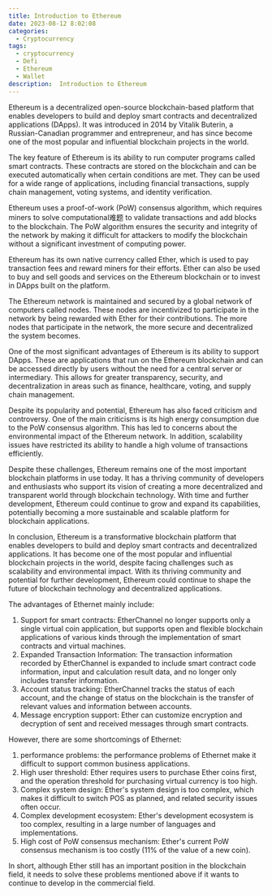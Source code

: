 ```yaml
---
title: Introduction to Ethereum
date: 2023-08-12 8:02:08
categories:
  - Cryptocurrency
tags:
  - cryptocurrency
  - Defi
  - Ethereum
  - Wallet
description:  Introduction to Ethereum
---
```


Ethereum is a decentralized open-source blockchain-based platform that enables developers to build and deploy smart contracts and decentralized applications (DApps). It was introduced in 2014 by Vitalik Buterin, a Russian-Canadian programmer and entrepreneur, and has since become one of the most popular and influential blockchain projects in the world.

The key feature of Ethereum is its ability to run computer programs called smart contracts. These contracts are stored on the blockchain and can be executed automatically when certain conditions are met. They can be used for a wide range of applications, including financial transactions, supply chain management, voting systems, and identity verification.

Ethereum uses a proof-of-work (PoW) consensus algorithm, which requires miners to solve computational难题 to validate transactions and add blocks to the blockchain. The PoW algorithm ensures the security and integrity of the network by making it difficult for attackers to modify the blockchain without a significant investment of computing power.

Ethereum has its own native currency called Ether, which is used to pay transaction fees and reward miners for their efforts. Ether can also be used to buy and sell goods and services on the Ethereum blockchain or to invest in DApps built on the platform.

The Ethereum network is maintained and secured by a global network of computers called nodes. These nodes are incentivized to participate in the network by being rewarded with Ether for their contributions. The more nodes that participate in the network, the more secure and decentralized the system becomes.

One of the most significant advantages of Ethereum is its ability to support DApps. These are applications that run on the Ethereum blockchain and can be accessed directly by users without the need for a central server or intermediary. This allows for greater transparency, security, and decentralization in areas such as finance, healthcare, voting, and supply chain management.

Despite its popularity and potential, Ethereum has also faced criticism and controversy. One of the main criticisms is its high energy consumption due to the PoW consensus algorithm. This has led to concerns about the environmental impact of the Ethereum network. In addition, scalability issues have restricted its ability to handle a high volume of transactions efficiently.

Despite these challenges, Ethereum remains one of the most important blockchain platforms in use today. It has a thriving community of developers and enthusiasts who support its vision of creating a more decentralized and transparent world through blockchain technology. With time and further development, Ethereum could continue to grow and expand its capabilities, potentially becoming a more sustainable and scalable platform for blockchain applications.

In conclusion, Ethereum is a transformative blockchain platform that enables developers to build and deploy smart contracts and decentralized applications. It has become one of the most popular and influential blockchain projects in the world, despite facing challenges such as scalability and environmental impact. With its thriving community and potential for further development, Ethereum could continue to shape the future of blockchain technology and decentralized applications.

The advantages of Ethernet mainly include:

1. Support for smart contracts: EtherChannel no longer supports only a single virtual coin application, but supports open and flexible blockchain applications of various kinds through the implementation of smart contracts and virtual machines.
2. Expanded Transaction Information: The transaction information recorded by EtherChannel is expanded to include smart contract code information, input and calculation result data, and no longer only includes transfer information.
3. Account status tracking: EtherChannel tracks the status of each account, and the change of status on the blockchain is the transfer of relevant values and information between accounts.
4. Message encryption support: Ether can customize encryption and decryption of sent and received messages through smart contracts.

However, there are some shortcomings of Ethernet:

1. performance problems: the performance problems of Ethernet make it difficult to support common business applications.
2. High user threshold: Ether requires users to purchase Ether coins first, and the operation threshold for purchasing virtual currency is too high.
3. Complex system design: Ether's system design is too complex, which makes it difficult to switch POS as planned, and related security issues often occur.
4. Complex development ecosystem: Ether's development ecosystem is too complex, resulting in a large number of languages and implementations.
5. High cost of PoW consensus mechanism: Ether's current PoW consensus mechanism is too costly (11% of the value of a new coin).

In short, although Ether still has an important position in the blockchain field, it needs to solve these problems mentioned above if it wants to continue to develop in the commercial field.